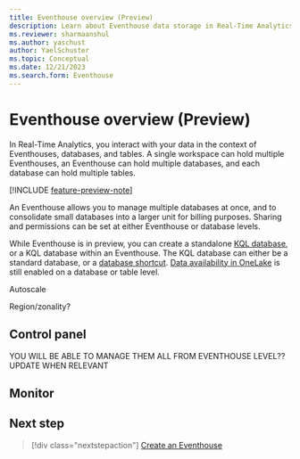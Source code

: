 ```yaml
---
title: Eventhouse overview (Preview)
description: Learn about Eventhouse data storage in Real-Time Analytics.
ms.reviewer: sharmaanshul
ms.author: yaschust
author: YaelSchuster
ms.topic: Conceptual
ms.date: 12/21/2023
ms.search.form: Eventhouse
---
```

# Eventhouse overview (Preview)

In Real-Time Analytics, you interact with your data in the context of Eventhouses, databases, and tables. A single workspace can hold multiple Eventhouses, an Eventhouse can hold multiple databases, and each database can hold multiple tables.

[!INCLUDE [feature-preview-note](../includes/feature-preview-note.md)]

An Eventhouse allows you to manage multiple databases at once, and to consolidate small databases into a larger unit for billing purposes. Sharing and permissions can be set at either Eventhouse or database levels. 

While Eventhouse is in preview, you can create a standalone [KQL database](create-database.md), or a KQL database within an Eventhouse. The KQL database can either be a standard database, or a [database shortcut](database-shortcut.md). [Data availability in OneLake](one-logical-copy.md) is still enabled on a database or table level.

Autoscale

Region/zonality?

## Control panel

YOU WILL BE ABLE TO MANAGE THEM ALL FROM EVENTHOUSE LEVEL?? UPDATE WHEN RELEVANT

## Monitor


## Next step

> [!div class="nextstepaction"]
> [Create an Eventhouse](create-eventhouse.md)

